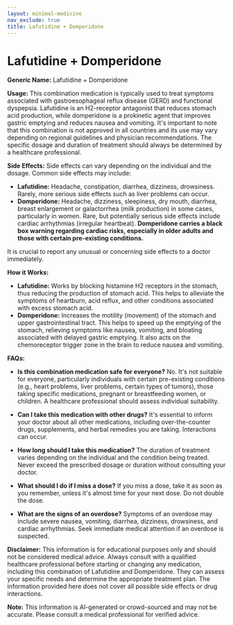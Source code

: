 ```yaml
---
layout: minimal-medicine
nav_exclude: true
title: Lafutidine + Domperidone
---
```


# Lafutidine + Domperidone

**Generic Name:** Lafutidine + Domperidone


**Usage:**  This combination medication is typically used to treat symptoms associated with gastroesophageal reflux disease (GERD) and functional dyspepsia.  Lafutidine is an H2-receptor antagonist that reduces stomach acid production, while domperidone is a prokinetic agent that improves gastric emptying and reduces nausea and vomiting.  It's important to note that this combination is not approved in all countries and its use may vary depending on regional guidelines and physician recommendations.  The specific dosage and duration of treatment should always be determined by a healthcare professional.


**Side Effects:**  Side effects can vary depending on the individual and the dosage. Common side effects may include:

* **Lafutidine:** Headache, constipation, diarrhea, dizziness, drowsiness.  Rarely, more serious side effects such as liver problems can occur.
* **Domperidone:** Headache, dizziness, sleepiness, dry mouth, diarrhea, breast enlargement or galactorrhea (milk production) in some cases, particularly in women.  Rare, but potentially serious side effects include cardiac arrhythmias (irregular heartbeat).  **Domperidone carries a black box warning regarding cardiac risks, especially in older adults and those with certain pre-existing conditions.**

It is crucial to report any unusual or concerning side effects to a doctor immediately.


**How it Works:**

* **Lafutidine:** Works by blocking histamine H2 receptors in the stomach, thus reducing the production of stomach acid. This helps to alleviate the symptoms of heartburn, acid reflux, and other conditions associated with excess stomach acid.
* **Domperidone:**  Increases the motility (movement) of the stomach and upper gastrointestinal tract. This helps to speed up the emptying of the stomach, relieving symptoms like nausea, vomiting, and bloating associated with delayed gastric emptying. It also acts on the chemoreceptor trigger zone in the brain to reduce nausea and vomiting.


**FAQs:**

* **Is this combination medication safe for everyone?** No.  It's not suitable for everyone, particularly individuals with certain pre-existing conditions (e.g., heart problems, liver problems, certain types of tumors), those taking specific medications, pregnant or breastfeeding women, or children.  A healthcare professional should assess individual suitability.

* **Can I take this medication with other drugs?**  It's essential to inform your doctor about all other medications, including over-the-counter drugs, supplements, and herbal remedies you are taking.  Interactions can occur.

* **How long should I take this medication?** The duration of treatment varies depending on the individual and the condition being treated.  Never exceed the prescribed dosage or duration without consulting your doctor.

* **What should I do if I miss a dose?** If you miss a dose, take it as soon as you remember, unless it's almost time for your next dose. Do not double the dose.

* **What are the signs of an overdose?** Symptoms of an overdose may include severe nausea, vomiting, diarrhea, dizziness, drowsiness, and cardiac arrhythmias.  Seek immediate medical attention if an overdose is suspected.

**Disclaimer:** This information is for educational purposes only and should not be considered medical advice. Always consult with a qualified healthcare professional before starting or changing any medication, including this combination of Lafutidine and Domperidone.  They can assess your specific needs and determine the appropriate treatment plan.  The information provided here does not cover all possible side effects or drug interactions.


**Note:** This information is AI-generated or crowd-sourced and may not be accurate. Please consult a medical professional for verified advice.